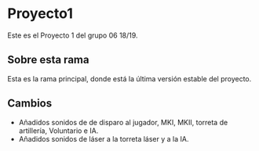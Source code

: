 ﻿# Proyecto1

Este es el Proyecto 1 del grupo 06 18/19.

## Sobre esta rama

Esta es la rama principal, donde está la última versión estable del proyecto.

## Cambios

- Añadidos sonidos de de disparo al jugador, MKI, MKII, torreta de artillería, Voluntario e IA.
- Añadidos sonidos de láser a la torreta láser y a la IA.